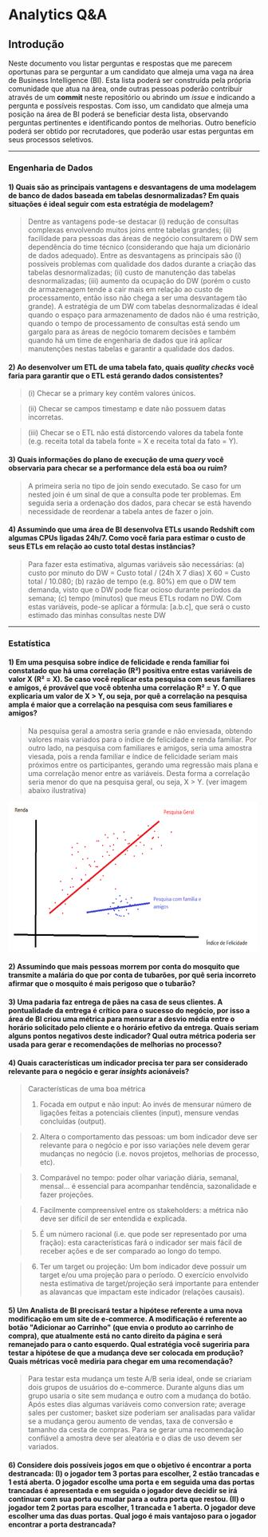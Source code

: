 # Analytics Q&A

## Introdução

Neste documento vou listar perguntas e respostas que me parecem oportunas para se
perguntar a um candidato que almeja uma vaga na área de Business Intelligence (BI).
Esta lista poderá ser construída pela própria comunidade que atua na área,
onde outras pessoas poderão contribuir através de um **commit** neste repositório ou
abrindo um *issue* e indicando a pergunta e possíveis respostas. Com isso, um candidato que
almeja uma posição na área de BI poderá se beneficiar desta lista, observando
perguntas pertinentes e identificando pontos de melhorias. Outro benefício poderá ser
obtido por recrutadores, que poderão usar estas perguntas em seus processos seletivos.

--------------------------------------------------------------------------------------------

### Engenharia de Dados

#### 1) Quais são as principais vantagens e desvantagens de uma modelagem de banco de dados baseada em tabelas desnormalizadas? Em quais situações é ideal seguir com esta estratégia de modelagem?

> Dentre as vantagens pode-se destacar (i) redução de consultas complexas envolvendo muitos joins entre tabelas grandes; (ii) facilidade para pessoas das áreas de negócio consultarem o DW sem dependência do time técnico (considerando que haja um dicionário de dados adequado). Entre as desvantagens as principais são (i) possíveis problemas com qualidade dos dados durante a criação das tabelas desnormalizadas; (ii) custo de manutenção das tabelas desnormalizadas; (iii) aumento da ocupação do DW (porém o custo de armazenagem tende a cair mais em relação ao custo de processamento, então isso não chega a ser uma desvantagem tão grande). A estratégia de um DW com tabelas desnormalizadas é ideal quando o espaço para armazenamento de dados não é uma restrição, quando o tempo de processamento de consultas está sendo um gargalo para as áreas de negócio tomarem decisões e também quando há um time de engenharia de dados que irá aplicar manutenções nestas tabelas e garantir a qualidade dos dados.

#### 2) Ao desenvolver um ETL de uma tabela fato, quais *quality checks* você faria para garantir que o ETL está gerando dados consistentes?

> (i)   Checar se a primary key contêm valores únicos.

> (ii)  Checar se campos timestamp e date não possuem datas incorretas.

> (iii) Checar se o ETL não está distorcendo valores da tabela fonte (e.g. receita total da tabela fonte = X e receita total da fato = Y).

#### 3) Quais informações do plano de execução de uma *query* você observaria para checar se a performance dela está boa ou ruim?

> A primeira seria no tipo de join sendo executado. Se caso for um nested join é um sinal de que a consulta pode ter problemas. Em seguida seria a ordenação dos dados, para checar se está havendo necessidade de reordenar a tabela antes de fazer o join.


#### 4) Assumindo que uma área de BI desenvolva ETLs usando Redshift com algumas CPUs ligadas 24h/7. Como você faria para estimar o custo de seus ETLs em relação ao custo total destas instâncias?

> Para fazer esta estimativa, algumas variáveis são necessárias: (a) custo por minuto do DW = Custo total / (24h X 7 dias) X 60 = Custo total / 10.080; (b) razão de tempo (e.g. 80%) em que o DW tem demanda, visto que o DW pode ficar ocioso durante períodos da semana; (c) tempo (minutos) que meus ETLs rodam no DW. Com estas variáveis, pode-se aplicar a fórmula: [a.b.c], que será o custo estimado das minhas consultas neste DW

--------------------------------------------------------------------------------------------

### Estatística

#### 1) Em uma pesquisa sobre índice de felicidade e renda familiar foi constatado que há uma correlação (R²) positiva entre estas variáveis de valor X (R² = X). Se caso você replicar esta pesquisa com seus familiares e amigos, é provável que você obtenha uma correlação R² = Y. O que explicaria um valor de X > Y, ou seja, por quê a correlação na pesquisa ampla é maior que a correlação na pesquisa com seus familiares e amigos?

> Na pesquisa geral a amostra seria grande e não enviesada, obtendo valores mais variados para o índice de felicidade e renda
familiar. Por outro lado, na pesquisa com familiares e amigos, seria uma amostra viesada, pois a renda familiar
e índice de felicidade seriam mais próximos entre os participantes, gerando uma regressão mais plana e uma correlação
menor entre as variáveis. Desta forma a correlação seria menor do que na pesquisa geral, ou seja, X > Y. (ver imagem abaixo
ilustrativa)

<img src="https://github.com/FranciscoPiccolo/franciscopiccolo.github.io/blob/master/Code%20Repository/03.analytics_qa_20211213/images/image_1.1.png" width="500" height="300" />

#### 2) Assumindo que mais pessoas morrem por conta do mosquito que transmite a malária do que por conta de tubarões, por quê seria incorreto afirmar que o mosquito é mais perigoso que o tubarão?

#### 3) Uma padaria faz entrega de pães na casa de seus clientes. A pontualidade da entrega é crítico para o sucesso do negócio, por isso a área de BI criou uma métrica para mensurar a desvio média entre o horário solicitado pelo cliente e o horário efetivo da entrega. Quais seriam alguns pontos negativos deste indicador? Qual outra métrica poderia ser usada para gerar e recomendações de melhorias no processo?

#### 4) Quais características um indicador precisa ter para ser considerado relevante para o negócio e gerar *insights* acionáveis?

> Características de uma boa métrica
> 1) Focada em output e não input: Ao invés de mensurar número de ligações feitas a potenciais clientes (input), mensure vendas
concluídas (output).

> 2) Altera o comportamento das pessoas: um bom indicador deve ser relevante para o negócio e por isso variações nele devem gerar
mudanças no negócio (i.e. novos projetos, melhorias de processo, etc).

> 3) Comparável no tempo: poder olhar variação diária, semanal, mensal... é essencial para acompanhar tendência, sazonalidade e
fazer projeções.

> 4) Facilmente compreensível entre os stakeholders: a métrica não deve ser difícil de ser entendida e explicada.

> 5) É um número racional (i.e. que pode ser representado por uma fração): esta características fará o indicador ser mais fácil de
receber ações e de ser comparado ao longo do tempo.

> 6) Ter um target ou projeção: Um bom indicador deve possuir um target e/ou uma projeção para o período. O exercício envolvido nesta
estimativa de target/projeção será importante para entender as alavancas que impactam este indicador (relações causais).

#### 5) Um Analista de BI precisará testar a hipótese referente a uma nova modificação em um site de e-commerce. A modificação é referente ao botão "Adicionar ao Carrinho" (que envia o produto ao carrinho de compra), que atualmente está no canto direito da página e será remanejado para o canto esquerdo. Qual estratégia você sugeriria para testar a hipótese de que a mudança deve ser colocada em produção? Quais métricas você mediria para chegar em uma recomendação?

> Para testar esta mudança um teste A/B seria ideal, onde se criariam dois grupos de usuários do e-commerce. Durante alguns dias
um grupo usaria o site sem mudança e outro com a mudança do botão. Após estes dias algumas variáveis como conversion rate;
average sales per customer; basket size poderiam ser analisadas para validar se a mudança gerou aumento de vendas, taxa de
conversão e tamanho da cesta de compras. Para se gerar uma recomendação confiável a amostra deve ser aleatória e o dias de
uso devem ser variados.


#### 6) Considere dois possíveis jogos em que o objetivo é encontrar a porta destrancada: (I) o jogador tem 3 portas para escolher, 2 estão trancadas e 1 está aberta. O jogador escolhe uma porta e em seguida uma das portas trancadas é apresentada e em seguida o jogador deve decidir se irá continuar com sua porta ou mudar para a outra porta que restou. (II) o jogador tem 2 portas para escolher, 1 trancada e 1 aberta. O jogador deve escolher uma das duas portas. Qual jogo é mais vantajoso para o jogador encontrar a porta destrancada?
